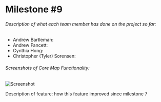 # Milestone #9
###### Description of what each team member has done on the project so far:
* Andrew Bartleman:
* Andrew Fancett:
* Cynthia Hong:
* Christopher (Tyler) Sorensen:
###### Screenshots of Core Map Functionality:
![Screenshot]( link "title")

Description of feature:
how this feature improved since milestone 7

